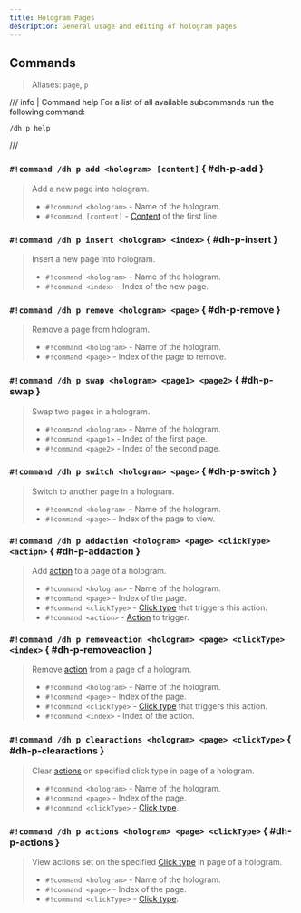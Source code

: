 ```yaml
---
title: Hologram Pages
description: General usage and editing of hologram pages
---
```


## Commands

> Aliases: `page`, `p`

/// info | Command help
For a list of all available subcommands run the following command:  
```
/dh p help
```
///

### `#!command /dh p add <hologram> [content]` { #dh-p-add }

> Add a new page into hologram.
> 
> - `#!command <hologram>` - Name of the hologram.
> - `#!command [content]` - [Content](../format-and-colors/index.md) of the first line.

### `#!command /dh p insert <hologram> <index>` { #dh-p-insert }

> Insert a new page into hologram.
> 
> - `#!command <hologram>` - Name of the hologram.
> - `#!command <index>` - Index of the new page.

### `#!command /dh p remove <hologram> <page>` { #dh-p-remove }

> Remove a page from hologram.
> 
> - `#!command <hologram>` - Name of the hologram.
> - `#!command <page>` - Index of the page to remove.

### `#!command /dh p swap <hologram> <page1> <page2>` { #dh-p-swap }

> Swap two pages in a hologram.
> 
> - `#!command <hologram>` - Name of the hologram.
> - `#!command <page1>` - Index of the first page.
> - `#!command <page2>` - Index of the second page.

### `#!command /dh p switch <hologram> <page>` { #dh-p-switch }

> Switch to another page in a hologram.
> 
> - `#!command <hologram>` - Name of the hologram.
> - `#!command <page>` - Index of the page to view.

### `#!command /dh p addaction <hologram> <page> <clickType> <actipn>` { #dh-p-addaction }

> Add [action](../actions.md) to a page of a hologram.
> 
> - `#!command <hologram>` - Name of the hologram.
> - `#!command <page>` - Index of the page.
> - `#!command <clickType>` - [Click type](../actions.md#click-types) that triggers this action.
> - `#!command <action>` - [Action](../actions.md#action-types) to trigger.

### `#!command /dh p removeaction <hologram> <page> <clickType> <index>` { #dh-p-removeaction }

> Remove [action](../actions.md) from a page of a hologram.
> 
> - `#!command <hologram>` - Name of the hologram.
> - `#!command <page>` - Index of the page.
> - `#!command <clickType>` - [Click type](../actions.md#click-types) that triggers this action.
> - `#!command <index>` - Index of the action.

### `#!command /dh p clearactions <hologram> <page> <clickType>` { #dh-p-clearactions }

> Clear [actions](../actions.md) on specified click type in page of a hologram.
> 
> - `#!command <hologram>` - Name of the hologram.
> - `#!command <page>` - Index of the page.
> - `#!command <clickType>` - [Click type](../actions.md#click-types).

### `#!command /dh p actions <hologram> <page> <clickType>` { #dh-p-actions }

> View actions set on the specified [Click type](../actions.md#click-types) in page of a hologram.
> 
> - `#!command <hologram>` - Name of the hologram.
> - `#!command <page>` - Index of the page.
> - `#!command <clickType>` - [Click type](../actions.md#click-types).
